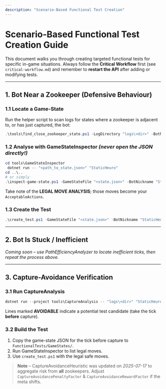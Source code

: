 ```yaml
---
description: "Scenario-Based Functional Test Creation"
---
```


# Scenario-Based Functional Test Creation Guide

This document walks you through creating targeted functional tests for specific in-game situations.  Always follow the **Critical Workflow** first (see `critical-workflow.md`) and remember to **restart the API** after adding or modifying tests.

---

## 1. Bot Near a Zookeeper (Defensive Behaviour)

### 1.1 Locate a Game-State
Run the helper script to scan logs for states where a zookeeper is adjacent to, or has just captured, the bot:

```powershell
.\tools\find_close_zookeeper_state.ps1 -LogDirectory "logs\<dir>" -BotNickname "StaticHeuro"
```

### 1.2 Analyse with GameStateInspector *(never open the JSON directly!)*

```powershell
cd tools\GameStateInspector
 dotnet run -- "<path_to_state.json>" "StaticHeuro"
cd ..\..
# or simply
.\inspect-game-state.ps1 -GameStateFile "<state.json>" -BotNickname "StaticHeuro"
```

Take note of the **LEGAL MOVE ANALYSIS**; those moves become your `AcceptableActions`.

### 1.3 Create the Test

```powershell
.\create_test.ps1 -GameStateFile "<state.json>" -BotNickname "StaticHeuro" -AcceptableActions "Up,Left" -TestName "StaticHeuro_Defensive_ZK_<tick>" -Description "Bot chooses safe move away from zookeeper"
```

---

## 2. Bot Is Stuck / Inefficient

*Coming soon – use PathEfficiencyAnalyzer to locate inefficient ticks, then repeat the process above.*

---

## 3. Capture-Avoidance Verification

### 3.1 Run CaptureAnalysis

```powershell
dotnet run --project tools\CaptureAnalysis -- "logs\<dir>" "StaticHeuro"
```

Lines marked **AVOIDABLE** indicate a potential test candidate (take the tick **before** capture).

### 3.2 Build the Test
1. Copy the game-state JSON for the tick before capture to `FunctionalTests/GameStates/`.
2. Run GameStateInspector to list legal moves.
3. Use `create_test.ps1` with the legal safe moves.

> **Note** – CaptureAvoidanceHeuristic was updated on *2025-07-17* to aggregate risk from **all** zookeepers.  Adjust `CaptureAvoidancePenaltyFactor` & `CaptureAvoidanceRewardFactor` if the meta shifts.
